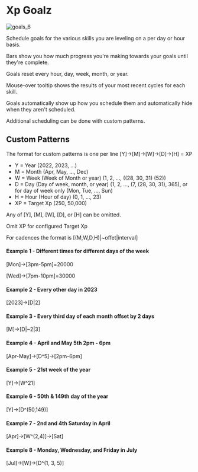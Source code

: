 # Xp Goalz

![goals_6](https://github.com/erversteeg/Xp-Goals/assets/2341316/0c0643a8-c29a-4e4e-8090-e7d3e10a5b7b)

Schedule goals for the various skills you are leveling on a per day or hour basis.

Bars show you how much progress you're making towards your goals until they're complete.

Goals reset every hour, day, week, month, or year.

Mouse-over tooltip shows the results of your most recent cycles for each skill.

Goals automatically show up how you schedule them and automatically hide when they aren't scheduled.

Additional scheduling can be done with custom patterns.

## Custom Patterns

The format for custom patterns is one per line [Y]->[M]->[W]->[D]->[H] = XP

- Y = Year (2022, 2023, ...)
- M = Month (Apr, May, ..., Dec)
- W = Week (Week of Month or year) (1, 2, ..., ((28, 30, 31) (52))
- D = Day (Day of week, month, or year) (1, 2, ..., (7, (28, 30, 31), 365), or for day of week only (Mon, Tue, ..., Sun)
- H = Hour (Hour of day) (0, 1, ..., 23) 
- XP = Target Xp (250, 50,000)

Any of [Y], [M], [W], [D], or [H] can be omitted.

Omit XP for configured Target Xp

For cadences the format is [(M,W,D,H)|~offet|interval]

#### Example 1 - Different times for different days of the week
[Mon]->[3pm-5pm]=20000

[Wed]->[7pm-10pm]=30000

#### Example 2 - Every other day in 2023
[2023]->[D|2]

#### Example 3 - Every third day of each month offset by 2 days
[M]->[D|~2|3]

#### Example 4 - April and May 5th 2pm - 6pm
[Apr-May]->[D^5]->[2pm-6pm]

#### Example 5 - 21st week of the year
[Y]->[W^21]

#### Example 6 - 50th & 149th day of the year
[Y]->[D^(50,149)]

#### Example 7 - 2nd and 4th Saturday in April
[Apr]->[W^(2,4)]->[Sat]

#### Example 8 - Monday, Wednesday, and Friday in July
[Jul]->[W]->[D^(1, 3, 5)]
